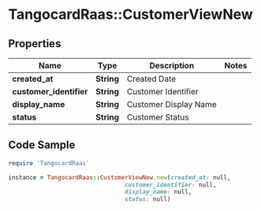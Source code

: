 # TangocardRaas::CustomerViewNew

## Properties

Name | Type | Description | Notes
------------ | ------------- | ------------- | -------------
**created_at** | **String** | Created Date | 
**customer_identifier** | **String** | Customer Identifier | 
**display_name** | **String** | Customer Display Name | 
**status** | **String** | Customer Status | 

## Code Sample

```ruby
require 'TangocardRaas'

instance = TangocardRaas::CustomerViewNew.new(created_at: null,
                                 customer_identifier: null,
                                 display_name: null,
                                 status: null)
```


